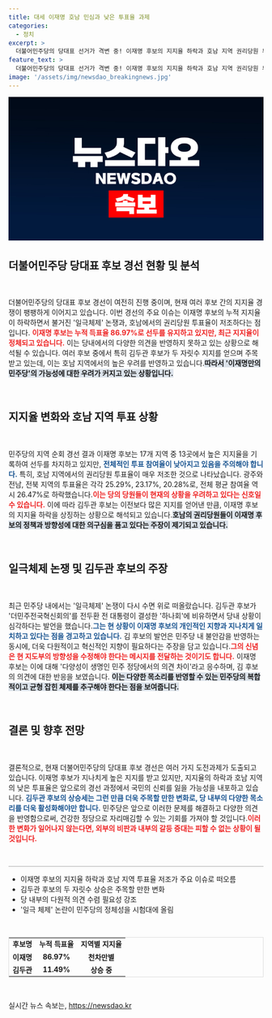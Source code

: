 ```yaml
---
title: 대세 이재명 호남 민심과 낮은 투표율 과제
categories:
  - 정치
excerpt: >
  더불어민주당의 당대표 선거가 격변 중! 이재명 후보의 지지율 하락과 호남 지역 권리당원 투표율 저조로 일극체제 논란이 뜨거워지고 있다. 김두관 후보는 혁신회의를 하나회에 비유하며 경고의 목소리를 높였다. 민주당의 미래는 어떻게 될까?
feature_text: >
  더불어민주당의 당대표 선거가 격변 중! 이재명 후보의 지지율 하락과 호남 지역 권리당원 투표율 저조로 일극체제 논란이 뜨거워지고 있다. 김두관 후보는 혁신회의를 하나회에 비유하며 경고의 목소리를 높였다. 민주당의 미래는 어떻게 될까?
image: '/assets/img/newsdao_breakingnews.jpg'
---
```


<p><img src="/assets/img/newsdao_breakingnews.jpg" alt="ontimetimes 속보" /></p>

<h2 data-ke-size="size26">더불어민주당 당대표 후보 경선 현황 및 분석</h2>

<p data-ke-size="size16">&nbsp;</p>

<p>더불어민주당의 당대표 후보 경선이 여전히 진행 중이며, 현재 여러 후보 간의 지지율 경쟁이 팽팽하게 이어지고 있습니다. 이번 경선의 주요 이슈는 이재명 후보의 누적 지지율이 하락하면서 불거진 '일극체제' 논쟁과, 호남에서의 권리당원 투표율이 저조하다는 점입니다. <b><span style="color: #ee2323;">이재명 후보는 누적 득표율 86.97%로 선두를 유지하고 있지만, 최근 지지율이 정체되고 있습니다.</span></b> 이는 당내에서의 다양한 의견을 반영하지 못하고 있는 상황으로 해석될 수 있습니다. 여러 후보 중에서 특히 김두관 후보가 두 자릿수 지지를 얻으며 주목받고 있는데, 이는 호남 지역에서의 높은 우려를 반영하고 있습니다.<b><span style="background-color: #21538527;">따라서 '이재명만의 민주당'의 가능성에 대한 우려가 커지고 있는 상황입니다.</span></b> </p>

<p data-ke-size="size16">&nbsp;</p>

<h2 data-ke-size="size26">지지율 변화와 호남 지역 투표 상황</h2>

<p data-ke-size="size16">&nbsp;</p>

<p>민주당의 지역 순회 경선 결과 이재명 후보는 17개 지역 중 13곳에서 높은 지지율을 기록하여 선두를 차지하고 있지만, <b><span style="color: #1a5490;">전체적인 투표 참여율이 낮아지고 있음을 주의해야 합니다.</span></b> 특히, 호남 지역에서의 권리당원 투표율이 매우 저조한 것으로 나타났습니다. 광주와 전남, 전북 지역의 투표율은 각각 25.29%, 23.17%, 20.28%로, 전체 평균 참여율 역시 26.47%로 하락했습니다.<b><span style="color: #ee2323;">이는 당의 당원들이 현재의 상황을 우려하고 있다는 신호일 수 있습니다.</span></b> 이에 따라 김두관 후보는 이전보다 많은 지지를 얻어낸 만큼, 이재명 후보의 지지율 하락을 상징하는 상황으로 해석되고 있습니다.<b><span style="background-color: #21538527;">호남의 권리당원들이 이재명 후보의 정책과 방향성에 대한 의구심을 품고 있다는 주장이 제기되고 있습니다.</span></b> </p>

<p data-ke-size="size16">&nbsp;</p>

<h2 data-ke-size="size26">일극체제 논쟁 및 김두관 후보의 주장</h2>

<p data-ke-size="size16">&nbsp;</p>

<p>최근 민주당 내에서는 '일극체제' 논쟁이 다시 수면 위로 떠올랐습니다. 김두관 후보가 '더민주전국혁신회의'를 전두환 전 대통령이 결성한 '하나회'에 비유하면서 당내 상황이 심각하다는 발언을 했습니다.<b><span style="color: #1a5490;">그는 현 상황이 이재명 후보의 개인적인 지향과 지나치게 일치하고 있다는 점을 경고하고 있습니다.</span></b> 김 후보의 발언은 민주당 내 불안감을 반영하는 동시에, 더욱 다원적이고 혁신적인 지향이 필요하다는 주장을 담고 있습니다.<b><span style="color: #ee2323;">그의 신념은 현 지도부의 방향성을 수정해야 한다는 메시지를 전달하는 것이기도 합니다.</span></b> 이재명 후보는 이에 대해 '다양성이 생명인 민주 정당에서의 의견 차이'라고 응수하며, 김 후보의 의견에 대한 반응을 보였습니다. <b><span style="background-color: #21538527;">이는 다양한 목소리를 반영할 수 있는 민주당의 복합적이고 균형 잡힌 체제를 추구해야 한다는 점을 보여줍니다.</span></b> </p>

<p data-ke-size="size16">&nbsp;</p>

<h2 data-ke-size="size26">결론 및 향후 전망</h2>

<p data-ke-size="size16">&nbsp;</p>

<p>결론적으로, 현재 더불어민주당의 당대표 후보 경선은 여러 가지 도전과제가 도출되고 있습니다. 이재명 후보가 지나치게 높은 지지를 받고 있지만, 지지율의 하락과 호남 지역의 낮은 투표율은 앞으로의 경선 과정에서 국민의 신뢰를 잃을 가능성을 내포하고 있습니다. <b><span style="color: #1a5490;">김두관 후보의 상승세는 그런 만큼 더욱 주목할 만한 변화로, 당 내부의 다양한 목소리를 더욱 활성화해야만 합니다.</span></b> 민주당은 앞으로 이러한 문제를 해결하고 다양한 의견을 반영함으로써, 건강한 정당으로 자리매김할 수 있는 기회를 가져야 할 것입니다.<b><span style="color: #ee2323;">이러한 변화가 일어나지 않는다면, 외부의 비판과 내부의 갈등 증대는 피할 수 없는 상황이 될 것입니다.</span></b> </p>

<p data-ke-size="size16">&nbsp;</p>

<hr style="height:1px;border:none;background-color:#aaa;" />

<ul>
    <li>이재명 후보의 지지율 하락과 호남 지역 투표율 저조가 주요 이슈로 떠오름</li>
    <li>김두관 후보의 두 자릿수 상승은 주목할 만한 변화</li>
    <li>당 내부의 다원적 의견 수렴 필요성 강조</li>
    <li>'일극 체제' 논란이 민주당의 정체성을 시험대에 올림</li>
</ul>

<p data-ke-size="size16">&nbsp;</p>

<table style="width:100%; border: 1px solid #ddd;">
    <tr>
        <td style="text-align: center; height: 17px;"><b>후보명</b></td>
        <td style="text-align: center; height: 17px;"><b>누적 득표율</b></td>
        <td style="text-align: center; height: 17px;"><b>지역별 지지율</b></td>
    </tr>
    <tr>
        <td style="text-align: center; height: 17px;"><b>이재명</b></td>
        <td style="text-align: center; height: 17px;"><b>86.97%</b></td>
        <td style="text-align: center; height: 17px;"><b>천차만별</b></td>
    </tr>
    <tr>
        <td style="text-align: center; height: 17px;"><b>김두관</b></td>
        <td style="text-align: center; height: 17px;"><b>11.49%</b></td>
        <td style="text-align: center; height: 17px;"><b>상승 중</b></td>
    </tr>
</table>

<p data-ke-size="size16">&nbsp;</p>
실시간 뉴스 속보는, <a href="https://newsdao.kr" rel="dofollow">https://newsdao.kr</a>


